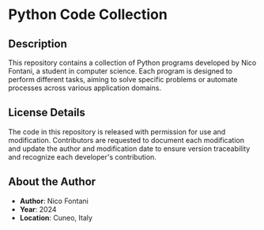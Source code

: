 # Python Code Collection

## Description
This repository contains a collection of Python programs developed by Nico Fontani, a student in computer science. Each program is designed to perform different tasks, aiming to solve specific problems or automate processes across various application domains.

## License Details
The code in this repository is released with permission for use and modification. Contributors are requested to document each modification and update the author and modification date to ensure version traceability and recognize each developer's contribution.

## About the Author
- **Author**: Nico Fontani
- **Year**: 2024
- **Location**: Cuneo, Italy
